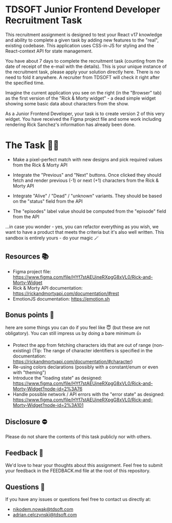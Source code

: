 # TDSOFT Junior Frontend Developer Recruitment Task

This recruitment assignment is designed to test your React v17 knowledge and ability to complete a given task by adding new features to the "real", existing codebase. This application uses CSS-in-JS for styling and the React-context API for state management.

You have about 7 days to complete the recruitment task (counting from the date of receipt of the e-mail with the details). This is your unique instance of the recruitment task, please apply your solution directly here. There is no need to fold it anywhere. A recruiter from TDSOFT will check it right after the specified time.

Imagine the current application you see on the right (in the "Browser" tab) as the first version of the "Rick & Morty widget" - a dead simple widget showing some basic data about characters from the show.

As a Junior Frontend Developer, your task is to create version 2 of this very widget. You have received the Figma project file and some work including rendering Rick Sanchez's information has already been done.

# The Task 👨‍💻

- Make a pixel-perfect match with new designs and pick required values from the Rick & Morty API

- Integrate the "Previous" and "Next" buttons. Once clicked they should fetch and render previous (-1) or next (+1) characters from the Rick & Morty API

- Integrate "Alive" / "Dead" / "unknown" variants. They should be based on the "status" field from the API

- The "episodes" label value should be computed from the "episode" field from the API

...in case you wonder - yes, you can refactor everything as you wish, we want to have a product that meets the criteria but it's also well written. This sandbox is entirely yours - do your magic 🪄

## Resources 📚

- Figma project file: https://www.figma.com/file/HYf7stAEUjneRXpgG8xVL0/Rick-and-Morty-Widget
- Rick & Morty API documentation: https://rickandmortyapi.com/documentation/#rest
- EmotionJS documentation: https://emotion.sh

## Bonus points 💯

here are some things you can do if you feel like 😇 (but these are not obligatory). You can still impress us by doing a bare minimum 👍

- Protect the app from fetching characters ids that are out of range (non-existing) (Tip: The range of character identifiers is specified in the documentation: https://rickandmortyapi.com/documentation/#character)
- Re-using colors declarations (possibly with a constant/enum or even with "theming")
- Introduce the "loading state" as designed: https://www.figma.com/file/HYf7stAEUjneRXpgG8xVL0/Rick-and-Morty-Widget?node-id=2%3A76
- Handle possible network / API errors with the "error state" as designed: https://www.figma.com/file/HYf7stAEUjneRXpgG8xVL0/Rick-and-Morty-Widget?node-id=2%3A101

## Disclosure ⛔️

Please do not share the contents of this task publicly nor with others.

## Feedback 💬

We'd love to hear your thoughts about this assignment. Feel free to submit your feedback in the FEEDBACK.md file at the root of this repository.

## Questions 🙋

If you have any issues or questions feel free to contact us directly at:

- nikodem.nowak@tdsoft.com
- adrian.celczynski@tdsoft.com
